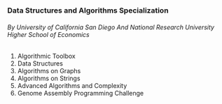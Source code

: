 ### Data Structures and Algorithms Specialization 
###### By University of California San Diego And National Research University Higher School of Economics

1) Algorithmic Toolbox
2) Data Structures
3) Algorithms on Graphs
4) Algorithms on Strings
5) Advanced Algorithms and Complexity
6) Genome Assembly Programming Challenge
